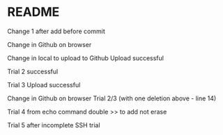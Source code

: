 # README #

Change 1 after add before commit

Change in Github on browser

Change in local to upload to Github
Upload successful

Trial 2
successful

Trial 3
Upload successful

Change in Github on browser Trial 2/3 (with one deletion above - line 14)

Trial 4 from echo command double >> to add not erase

Trial 5 after incomplete SSH trial
